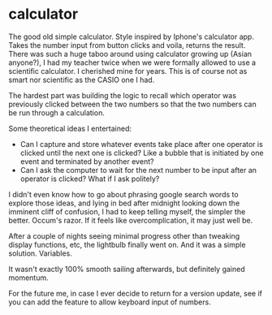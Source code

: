 # calculator
The good old simple calculator. Style inspired by Iphone's calculator app. Takes the number input from button clicks and voila, returns the result. There was such a huge taboo around using calculator growing up (Asian anyone?), I had my teacher twice when we were formally allowed to use a scientific calculator. I cherished mine for years. This is of course not as smart nor scientific as the CASIO one I had. 

The hardest part was building the logic to recall which operator was previously clicked between the two numbers so that the two numbers can be run through a calculation. 

Some theoretical ideas I entertained: 
- Can I capture and store whatever events take place after one operator is clicked until the next one is clicked? Like a bubble that is initiated by one event and terminated by another event?
- Can I ask the computer to wait for the next number to be input after an operator is clicked? What if I ask politely?

I didn't even know how to go about phrasing google search words to explore those ideas, and lying in bed after midnight looking down the imminent cliff of confusion, I had to keep telling myself, the simpler the better. Occum's razor. If it feels like overcomplication, it may just well be. 

After a couple of nights seeing minimal progress other than tweaking display functions, etc, the lightbulb finally went on. And it was a simple solution. Variables. 

It wasn't exactly 100% smooth sailing afterwards, but definitely gained momentum. 

For the future me, in case I ever decide to return for a version update, see if you can add the feature to allow keyboard input of numbers. 
